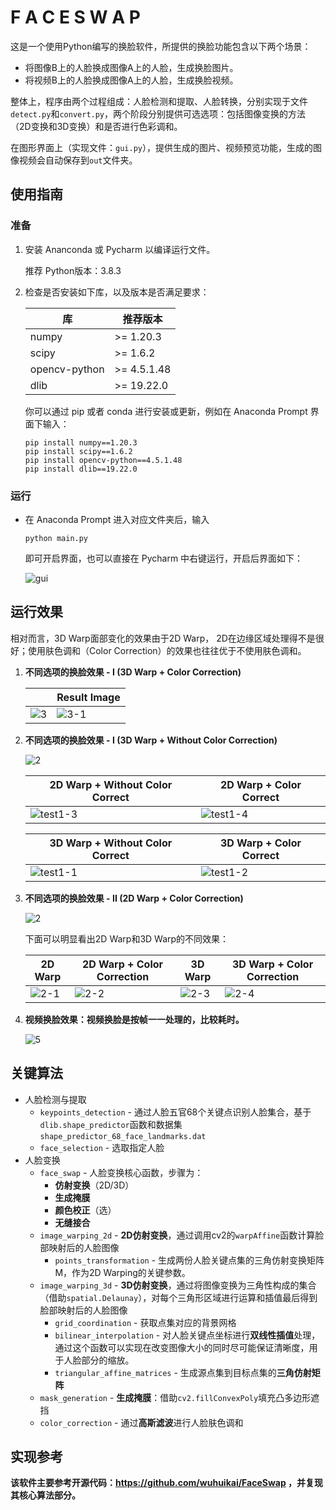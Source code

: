 # F A C E  S W A P

这是一个使用Python编写的换脸软件，所提供的换脸功能包含以下两个场景：

* 将图像B上的人脸换成图像A上的人脸，生成换脸图片。
* 将视频B上的人脸换成图像A上的人脸，生成换脸视频。

整体上，程序由两个过程组成：人脸检测和提取、人脸转换，分别实现于文件`detect.py`和`convert.py`，两个阶段分别提供可选选项：包括图像变换的方法（2D变换和3D变换）和是否进行色彩调和。

在图形界面上（实现文件：`gui.py`），提供生成的图片、视频预览功能，生成的图像视频会自动保存到`out`文件夹。

## 使用指南

### 准备

1. 安装 Ananconda 或 Pycharm 以编译运行文件。

   推荐 Python版本：3.8.3

2. 检查是否安装如下库，以及版本是否满足要求：

   | 库            | 推荐版本    |
   | ------------- | ----------- |
   | numpy         | >= 1.20.3   |
   | scipy         | >= 1.6.2    |
   | opencv-python | >= 4.5.1.48 |
   | dlib          | >= 19.22.0  |

   你可以通过 pip 或者 conda 进行安装或更新，例如在 Anaconda Prompt 界面下输入：

   ```
   pip install numpy==1.20.3
   pip install scipy==1.6.2
   pip install opencv-python==4.5.1.48
   pip install dlib==19.22.0
   ```

### 运行

* 在 Anaconda Prompt 进入对应文件夹后，输入

  ```
  python main.py
  ```

  即可开启界面，也可以直接在 Pycharm 中右键运行，开启后界面如下：

  ![gui](./test_result/gui.png)

## 运行效果

相对而言，3D Warp面部变化的效果由于2D Warp， 2D在边缘区域处理得不是很好；使用肤色调和（Color Correction）的效果也往往优于不使用肤色调和。

1. **不同选项的换脸效果 - I (3D Warp + Color Correction)**

   |                          | Result Image                 |
   | ------------------------ | ---------------------------- |
   | ![3](./test_result/test3.png) | ![3-1](./test_result/test3-3.jpg) |

2. **不同选项的换脸效果 - I (3D Warp + Without Color Correction)**

   ![2](./test_result/test1.png)

   | 2D Warp + Without Color Correct  | 2D Warp + Color Correct          |
   | -------------------------------- | -------------------------------- |
   | ![test1-3](./test_result/test1-3.jpg) | ![test1-4](./test_result/test1-4.jpg) |

   | 3D Warp + Without Color Correct  | 3D Warp + Color Correct          |
   | -------------------------------- | -------------------------------- |
   | ![test1-1](./test_result/test1-1.jpg) | ![test1-2](./test_result/test1-2.jpg) |

3. **不同选项的换脸效果 - II (2D Warp + Color Correction)**

   ![2](./test_result/test2.png)

   下面可以明显看出2D Warp和3D Warp的不同效果：

   | 2D Warp                           | 2D Warp + Color Correction        | 3D Warp                           | 3D Warp + Color Correction        |
   | ------------------------------- | ---------------------------- | ---------------------------- | ---------------------------- |
   | ![2-1](./test_result/test2-1.jpg) | ![2-2](./test_result/test2-2.jpg) | ![2-3](./test_result/test2-3.jpg) | ![2-4](./test_result/test2-4.jpg) |

4. **视频换脸效果：视频换脸是按帧一一处理的，比较耗时。**

   ![5](./test_result/test5.png)

## 关键算法

* 人脸检测与提取
  * `keypoints_detection` - 通过人脸五官68个关键点识别人脸集合，基于`dlib.shape_predictor`函数和数据集`shape_predictor_68_face_landmarks.dat`
  * `face_selection` - 选取指定人脸
* 人脸变换
  * `face_swap` - 人脸变换核心函数，步骤为：
    * **仿射变换**（2D/3D）
    * **生成掩膜**
    * **颜色校正**（选）
    * **无缝接合**
  * `image_warping_2d` - **2D仿射变换**，通过调用cv2的`warpAffine`函数计算脸部映射后的人脸图像
    * `points_transformation` - 生成两份人脸关键点集的三角仿射变换矩阵M，作为2D Warping的关键参数。
  * `image_warping_3d` - **3D仿射变换**，通过将图像变换为三角性构成的集合（借助`spatial.Delaunay`），对每个三角形区域进行运算和插值最后得到脸部映射后的人脸图像
    * `grid_coordination` - 获取点集对应的背景网格
    * `bilinear_interpolation` - 对人脸关键点坐标进行**双线性插值**处理，通过这个函数可以实现在改变图像大小的同时尽可能保证清晰度，用于人脸部分的缩放。
    * `triangular_affine_matrices` - 生成源点集到目标点集的**三角仿射矩阵**
  * `mask_generation` - **生成掩膜**：借助`cv2.fillConvexPoly`填充凸多边形遮挡
  * `color_correction` - 通过**高斯滤波**进行人脸肤色调和

## 实现参考

**该软件主要参考开源代码：https://github.com/wuhuikai/FaceSwap ，并复现其核心算法部分。**

